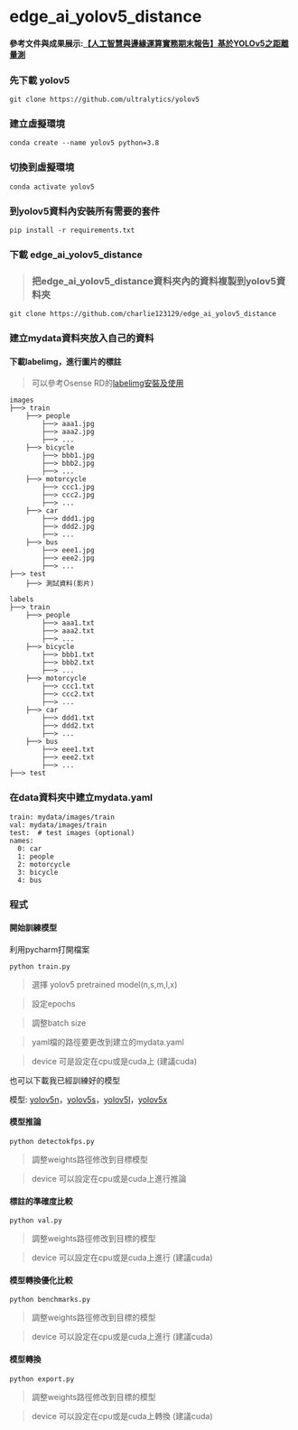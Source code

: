 # edge_ai_yolov5_distance
#### 參考文件與成果展示:[【人工智慧與邊緣運算實務期末報告】基於YOLOv5之距離量測](https://hackmd.io/YMHAvP2JS-mq_fR6kTGGgA)
### 先下載 yolov5
```
git clone https://github.com/ultralytics/yolov5
```
### 建立虛擬環境
```
conda create --name yolov5 python=3.8
```

### 切換到虛擬環境
```
conda activate yolov5
```

### 到yolov5資料內安裝所有需要的套件
```
pip install -r requirements.txt
```
### 下載 edge_ai_yolov5_distance
>### 把edge_ai_yolov5_distance資料夾內的資料複製到yolov5資料夾
```
git clone https://github.com/charlie123129/edge_ai_yolov5_distance
```

### 建立mydata資料夾放入自己的資料
#### 下載labelimg，進行圖片的標註 

>可以參考Osense RD的[labelimg安裝及使用](https://hackmd.io/@osense-rd-public/H1ekDPqBt
)
```
images
├──> train
    ├──> people
        ├──> aaa1.jpg
        ├──> aaa2.jpg
        ├──> ...
    ├──> bicycle
        ├──> bbb1.jpg
        ├──> bbb2.jpg
        ├──> ...
    ├──> motorcycle
        ├──> ccc1.jpg
        ├──> ccc2.jpg
        ├──> ...
    ├──> car
        ├──> ddd1.jpg
        ├──> ddd2.jpg
        ├──> ...
    ├──> bus
        ├──> eee1.jpg
        ├──> eee2.jpg
        ├──> ...
├──> test
    ├──> 測試資料(影片)
    
labels
├──> train
    ├──> people
        ├──> aaa1.txt
        ├──> aaa2.txt
        ├──> ...
    ├──> bicycle
        ├──> bbb1.txt
        ├──> bbb2.txt
        ├──> ...
    ├──> motorcycle
        ├──> ccc1.txt
        ├──> ccc2.txt
        ├──> ...
    ├──> car
        ├──> ddd1.txt
        ├──> ddd2.txt
        ├──> ...
    ├──> bus
        ├──> eee1.txt
        ├──> eee2.txt
        ├──> ...
├──> test

```


### 在data資料夾中建立mydata.yaml
```
train: mydata/images/train  
val: mydata/images/train  
test:  # test images (optional)
names:
  0: car
  1: people
  2: motorcycle
  3: bicycle
  4: bus
``` 
### 程式
#### 開始訓練模型
利用pycharm打開檔案
```
python train.py
```
>選擇 yolov5 pretrained model(n,s,m,l,x)

>設定epochs

>調整batch size

>yaml檔的路徑要更改到建立的mydata.yaml

>device 可是設定在cpu或是cuda上 (建議cuda)


    
也可以下載我已經訓練好的模型

模型: [yolov5n](https://drive.google.com/drive/folders/1K6Cmw5afntxrE60opEUkKJL9bbef1Wjy?usp=drive_link)，[yolov5s](https://drive.google.com/drive/folders/13robTq2GvFvhzL27MX-V72BDdnh63vPD?usp=drive_link)，[yolov5l](https://drive.google.com/drive/folders/1PJ6Dm10NBw5YAPmJ3Z93ivkFzhHN8WiM?usp=drive_link)，[yolov5x](https://drive.google.com/drive/folders/1IFoxxRb1d622zvpLBirgcpCRqSMEqLEb?usp=drive_link)


 
#### 模型推論
```
python detectokfps.py
```
>調整weights路徑修改到目標模型

>device 可以設定在cpu或是cuda上進行推論 


#### 標註的準確度比較
```
python val.py
```
>調整weights路徑修改到目標的模型

>device 可以設定在cpu或是cuda上進行 (建議cuda)


#### 模型轉換優化比較
```
python benchmarks.py
```
>調整weights路徑修改到目標的模型

>device 可以設定在cpu或是cuda上進行 (建議cuda)



#### 模型轉換
```
python export.py
```
>調整weights路徑修改到目標的模型

>device 可以設定在cpu或是cuda上轉換 (建議cuda)

